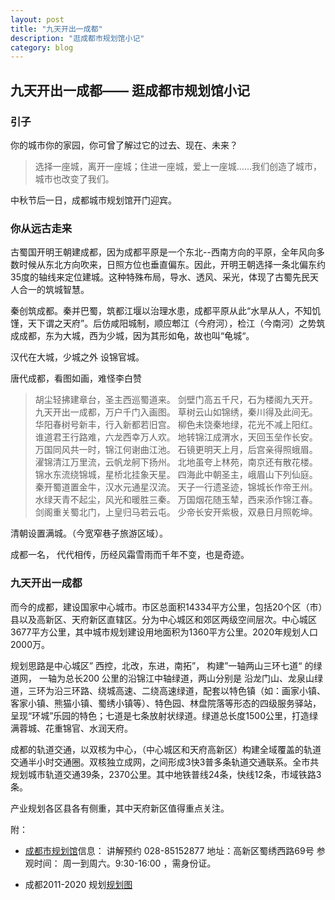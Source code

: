 ```yaml
---
layout: post
title: "九天开出一成都"
description: "逛成都市规划馆小记"
category: blog
---
```


## 九天开出一成都—— 逛成都市规划馆小记

  ### 引子

   你的城市你的家园，你可曾了解过它的过去、现在、未来？

> 选择一座城，离开一座城；住进一座城，爱上一座城……我们创造了城市，城市也改变了我们。

   中秋节后一日，成都城市规划馆开门迎宾。
 
   ### 你从远古走来

   古蜀国开明王朝建成都，因为成都平原是一个东北--西南方向的平原，全年风向多数时候从东北方向吹来，日照方位也垂直偏东。因此，开明王朝选择一条北偏东约35度的轴线来定位建城。这种特殊布局，导水、透风、采光，体现了古蜀先民天人合一的筑城智慧。

   秦创筑成都。秦并巴蜀，筑都江堰以治理水患，成都平原从此“水旱从人，不知饥馑，天下谓之天府”。后仿咸阳城制，顺应郫江（今府河），检江（今南河）之势筑成成都，东为大城，西为少城，因为其形如龟，故也叫“龟城“。

   汉代在大城，少城之外 设锦官城。

   唐代成都，看图如画，难怪李白赞

>  胡尘轻拂建章台，圣主西巡蜀道来。
> 剑壁门高五千尺，石为楼阁九天开。
> 九天开出一成都，万户千门入画图。
> 草树云山如锦绣，秦川得及此间无。
> 华阳春树号新丰，行入新都若旧宫。
> 柳色未饶秦地绿，花光不减上阳红。
> 谁道君王行路难，六龙西幸万人欢。
> 地转锦江成渭水，天回玉垒作长安。
> 万国同风共一时，锦江何谢曲江池。
> 石镜更明天上月，后宫亲得照蛾眉。
> 濯锦清江万里流，云帆龙舸下扬州。
> 北地虽夸上林苑，南京还有散花楼。
> 锦水东流绕锦城，星桥北挂象天星。
> 四海此中朝圣主，峨眉山下列仙庭。
> 秦开蜀道置金牛，汉水元通星汉流。
> 天子一行遗圣迹，锦城长作帝王州。
> 水绿天青不起尘，风光和暖胜三秦。
> 万国烟花随玉辇，西来添作锦江春。
> 剑阁重关蜀北门，上皇归马若云屯。
> 少帝长安开紫极，双悬日月照乾坤。

 清朝设置满城。（今宽窄巷子旅游区域）。

成都一名， 代代相传，历经风霜雪雨而千年不变，也是奇迹。

   ### 九天开出一成都

而今的成都，建设国家中心城市。市区总面积14334平方公里，包括20个区（市）县以及高新区、天府新区直辖区。分为中心城区和郊区两级空间层次。中心城区3677平方公里，其中城市规划建设用地面积为1360平方公里。2020年规划人口2000万。

规划思路是中心城区” 西控，北改，东进，南拓”， 构建”一轴两山三环七道“ 的绿道网， 一轴为总长200 公里的沿锦江中轴绿道，两山分别是 沿龙门山、龙泉山绿道，三环为沿三环路、绕城高速、二绕高速绿道，配套以特色镇（如：画家小镇、客家小镇、熊猫小镇、蜀绣小镇等）、特色园、林盘院落等形态的四级服务驿站，呈现“环城”乐园的特色；七道是七条放射状绿道。绿道总长度1500公里，打造绿满蓉城、花重锦官、水润天府。

  

成都的轨道交通，以双核为中心，（中心城区和天府高新区）构建全域覆盖的轨道交通半小时交通圈。双核独立成网，之间形成3快3普多条轨道交通联系。全市共规划城市轨道交通39条，2370公里。其中地铁普线24条，快线12条，市域铁路3条。
    
产业规划各区县各有侧重，其中天府新区值得重点关注。

附：       
-  [成都市规划馆](http://www.cdghg.com.cn)信息： 讲解预约 028-85152877
        地址：高新区蜀绣西路69号
        参观时间： 周一到周六。9:30-16:00 ，需身份证。

- 成都2011-2020 规划[规划图](http://www.cdgh.gov.cn/ghgs/lbgggb/4836.htm#p=6)



[Yannch]:    http://camscofie.github.io  "Yannch"


